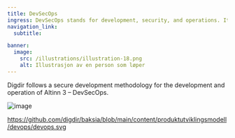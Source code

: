 ```yaml
---
title: DevSecOps
ingress: DevSecOps stands for development, security, and operations. It is an extension of the DevOps practice. Each term defines different roles and responsibilities of software teams when they are building software applications.
navigation_link:
  subtitle: 

banner:
  image:
    src: /illustrations/illustration-18.png
    alt: Illustrasjon av en person som løper
---
```


Digdir follows a secure development methodology for the development and operation of Altinn 3 – DevSecOps. 

![image](https://github.com/digdir/baksia/assets/50205992/79a6b7ea-27a0-4c4b-9623-98cff05b0a8c)


https://github.com/digdir/baksia/blob/main/content/produktutviklingsmodell/devops/devops.svg
